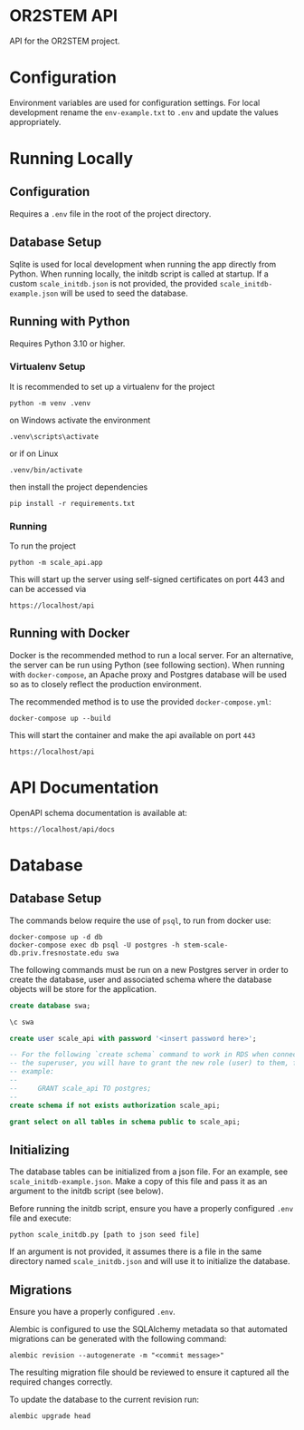 # OR2STEM API

API for the OR2STEM project.

# Configuration

Environment variables are used for configuration settings. For local
development rename the `env-example.txt` to `.env` and update the values
appropriately.

# Running Locally

## Configuration

Requires a `.env` file in the root of the project directory.

## Database Setup

Sqlite is used for local development when running the app directly from
Python. When running locally, the initdb script is called at startup.
If a custom `scale_initdb.json` is not provided, the provided
`scale_initdb-example.json` will be used to seed the database.

## Running with Python

Requires Python 3.10 or higher.

### Virtualenv Setup

It is recommended to set up a virtualenv for the project

    python -m venv .venv

on Windows activate the environment

    .venv\scripts\activate

or if on Linux

    .venv/bin/activate

then install the project dependencies

    pip install -r requirements.txt

### Running

To run the project

    python -m scale_api.app

This will start up the server using self-signed certificates on port 443 and
can be accessed via

    https://localhost/api

## Running with Docker

Docker is the recommended method to run a local server. For an alternative,
the server can be run using Python (see following section). When running with
`docker-compose`, an Apache proxy and Postgres database will be used so as to
closely reflect the production environment.

The recommended method is to use the provided `docker-compose.yml`:

    docker-compose up --build

This will start the container and make the api available on port `443`

    https://localhost/api

# API Documentation

OpenAPI schema documentation is available at:

    https://localhost/api/docs

# Database

## Database Setup

The commands below require the use of `psql`, to run from docker use:

    docker-compose up -d db
    docker-compose exec db psql -U postgres -h stem-scale-db.priv.fresnostate.edu swa

The following commands must be run on a new Postgres server in order to create
the database, user and associated schema where the database objects will be
store for the application.

```sql
create database swa;

\c swa

create user scale_api with password '<insert password here>';

-- For the following `create schema` command to work in RDS when connected as
-- the superuser, you will have to grant the new role (user) to them, for
-- example:
--
--     GRANT scale_api TO postgres;
--
create schema if not exists authorization scale_api;

grant select on all tables in schema public to scale_api;
```

## Initializing

The database tables can be initialized from a json file. For an example, see
`scale_initdb-example.json`. Make a copy of this file and pass it as an
argument to the initdb script (see below).

Before running the initdb script, ensure you have a properly configured `.env`
file and execute:

    python scale_initdb.py [path to json seed file]

If an argument is not provided, it assumes there is a file in the same directory
named `scale_initdb.json` and will use it to initialize the database.

## Migrations

Ensure you have a properly configured `.env`.

Alembic is configured to use the SQLAlchemy metadata so that automated
migrations can be generated with the following command:

    alembic revision --autogenerate -m "<commit message>"

The resulting migration file should be reviewed to ensure it captured all
the required changes correctly.

To update the database to the current revision run:

    alembic upgrade head
